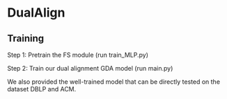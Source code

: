 # DualAlign


## Training ##
Step 1:
Pretrain the FS module (run train_MLP.py)


Step 2:
Train our dual alignment GDA model (run main.py)


We also provided the well-trained model that can be directly tested on the dataset DBLP and ACM.
